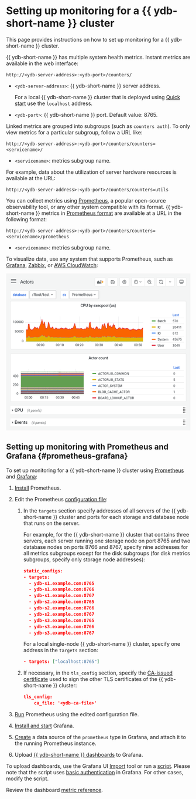 # Setting up monitoring for a {{ ydb-short-name }} cluster

This page provides instructions on how to set up monitoring for a {{ ydb-short-name }} cluster.

{{ ydb-short-name }} has multiple system health metrics. Instant metrics are available in the web interface:

```http
http://<ydb-server-address>:<ydb-port>/counters/
```

- `<ydb-server-address>`: {{ ydb-short-name }} server address.

    For a local {{ ydb-short-name }} cluster that is deployed using [Quick start](../../quickstart.md) use the `localhost` address.

- `<ydb-port>`: {{ ydb-short-name }} port. Default value: 8765.

Linked metrics are grouped into subgroups (such as `counters auth`). To only view metrics for a particular subgroup, follow a URL like:

```http
http://<ydb-server-address>:<ydb-port>/counters/counters=<servicename>/
```

- `<servicename>`: metrics subgroup name.

For example, data about the utilization of server hardware resources is available at the URL:

```http
http://<ydb-server-address>:<ydb-port>/counters/counters=utils
```

You can collect metrics using [Prometheus](https://prometheus.io/), a popular open-source observability tool, or any other system compatible with its format. {{ ydb-short-name }} metrics in [Prometheus format](https://prometheus.io/docs/instrumenting/exposition_formats/) are available at a URL in the following format:

```http
http://<ydb-server-address>:<ydb-port>/counters/counters=<servicename>/prometheus
```

- `<servicename>`: metrics subgroup name.

To visualize data, use any system that supports Prometheus, such as [Grafana](https://grafana.com/), [Zabbix](https://www.zabbix.com/), or [AWS CloudWatch](https://aws.amazon.com/cloudwatch/):

![grafana-actors](../../_assets/grafana-actors.png)

## Setting up monitoring with Prometheus and Grafana {#prometheus-grafana}

To set up monitoring for a {{ ydb-short-name }} cluster using [Prometheus](https://prometheus.io/) and [Grafana](https://grafana.com/):

1. [Install](https://prometheus.io/docs/prometheus/latest/getting_started) Prometheus.

1. Edit the Prometheus [configuration file](https://github.com/ydb-platform/ydb/tree/main/ydb/deploy/grafana_dashboards/local_ydb_prometheus.yml):

    1. In the `targets` section specify addresses of all servers of the {{ ydb-short-name }} cluster and ports for each storage and database node that runs on the server.

        For example, for the {{ ydb-short-name }} cluster that contains three servers, each server running one storage node on port 8765 and two database nodes on ports 8766 and 8767, specify nine addresses for all metrics subgroups except for the disk subgroups (for disk metrics subgroups, specify only storage node addresses):

        ```json
        static_configs:
        - targets:
          - ydb-s1.example.com:8765
          - ydb-s1.example.com:8766
          - ydb-s1.example.com:8767
          - ydb-s2.example.com:8765
          - ydb-s2.example.com:8766
          - ydb-s2.example.com:8767
          - ydb-s3.example.com:8765
          - ydb-s3.example.com:8766
          - ydb-s3.example.com:8767
        ```

        For a local single-node {{ ydb-short-name }} cluster, specify one address in the `targets` section:

        ```json
        - targets: ["localhost:8765"]
        ```

    2. If necessary, in the `tls_config` section, specify the [CA-issued certificate](../manual/initial-deployment.md#tls-certificates) used to sign the other TLS certificates of the {{ ydb-short-name }} cluster:

       ```json
       tls_config:
           ca_file: '<ydb-ca-file>'
       ```

2. [Run](https://prometheus.io/docs/prometheus/latest/getting_started/#starting-prometheus) Prometheus using the edited configuration file.

3. [Install and start](https://grafana.com/docs/grafana/latest/getting-started/getting-started/) Grafana.

4. [Create](https://prometheus.io/docs/visualization/grafana/#creating-a-prometheus-data-source) a data source of the `prometheus` type in Grafana, and attach it to the running Prometheus instance.

5. Upload [{{ ydb-short-name }} dashboards](https://github.com/ydb-platform/ydb/tree/main/ydb/deploy/helm/ydb-prometheus/dashboards) to Grafana.

To upload dashboards, use the Grafana UI [Import](https://grafana.com/docs/grafana/latest/dashboards/export-import/#import-dashboard) tool or run a [script](https://github.com/ydb-platform/ydb/tree/main/ydb/deploy/grafana_dashboards/local_upload_dashboards.sh). Please note that the script uses [basic authentication](https://grafana.com/docs/grafana/latest/http_api/create-api-tokens-for-org/#authentication) in Grafana. For other cases, modify the script.

Review the dashboard [metric reference](../../reference/observability/metrics/grafana-dashboards.md).

